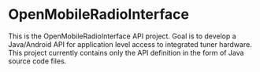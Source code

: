 # OpenMobileRadioInterface
This is the OpenMobileRadioInterface API project. Goal is to develop a Java/Android API for application level access to integrated tuner hardware. This project currently contains only the API definition in the form of Java source code files.
